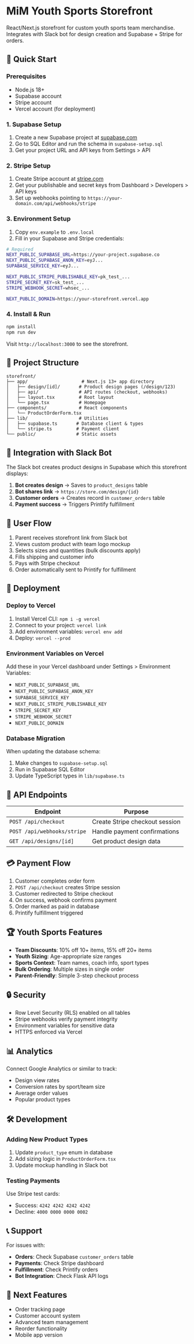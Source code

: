 # MiM Youth Sports Storefront

React/Next.js storefront for custom youth sports team merchandise. Integrates with Slack bot for design creation and Supabase + Stripe for orders.

## 🚀 Quick Start

### Prerequisites
- Node.js 18+ 
- Supabase account
- Stripe account
- Vercel account (for deployment)

### 1. Supabase Setup

1. Create a new Supabase project at [supabase.com](https://supabase.com)
2. Go to SQL Editor and run the schema in `supabase-setup.sql`
3. Get your project URL and API keys from Settings > API

### 2. Stripe Setup

1. Create Stripe account at [stripe.com](https://stripe.com)
2. Get your publishable and secret keys from Dashboard > Developers > API keys
3. Set up webhooks pointing to `https://your-domain.com/api/webhooks/stripe`

### 3. Environment Setup

1. Copy `env.example` to `.env.local`
2. Fill in your Supabase and Stripe credentials:

```bash
# Required
NEXT_PUBLIC_SUPABASE_URL=https://your-project.supabase.co
NEXT_PUBLIC_SUPABASE_ANON_KEY=eyJ...
SUPABASE_SERVICE_KEY=eyJ...

NEXT_PUBLIC_STRIPE_PUBLISHABLE_KEY=pk_test_...
STRIPE_SECRET_KEY=sk_test_...
STRIPE_WEBHOOK_SECRET=whsec_...

NEXT_PUBLIC_DOMAIN=https://your-storefront.vercel.app
```

### 4. Install & Run

```bash
npm install
npm run dev
```

Visit `http://localhost:3000` to see the storefront.

## 📁 Project Structure

```
storefront/
├── app/                    # Next.js 13+ app directory
│   ├── design/[id]/       # Product design pages (/design/123)
│   ├── api/               # API routes (checkout, webhooks)
│   ├── layout.tsx         # Root layout
│   └── page.tsx           # Homepage
├── components/            # React components
│   └── ProductOrderForm.tsx
├── lib/                   # Utilities
│   ├── supabase.ts       # Database client & types
│   └── stripe.ts         # Payment client
└── public/               # Static assets
```

## 🔗 Integration with Slack Bot

The Slack bot creates product designs in Supabase which this storefront displays:

1. **Bot creates design** → Saves to `product_designs` table
2. **Bot shares link** → `https://store.com/design/{id}`  
3. **Customer orders** → Creates record in `customer_orders` table
4. **Payment success** → Triggers Printify fulfillment

## 🛒 User Flow

1. Parent receives storefront link from Slack bot
2. Views custom product with team logo mockup
3. Selects sizes and quantities (bulk discounts apply)
4. Fills shipping and customer info
5. Pays with Stripe checkout
6. Order automatically sent to Printify for fulfillment

## 🚢 Deployment

### Deploy to Vercel

1. Install Vercel CLI: `npm i -g vercel`
2. Connect to your project: `vercel link`
3. Add environment variables: `vercel env add`
4. Deploy: `vercel --prod`

### Environment Variables on Vercel

Add these in your Vercel dashboard under Settings > Environment Variables:

- `NEXT_PUBLIC_SUPABASE_URL`
- `NEXT_PUBLIC_SUPABASE_ANON_KEY` 
- `SUPABASE_SERVICE_KEY`
- `NEXT_PUBLIC_STRIPE_PUBLISHABLE_KEY`
- `STRIPE_SECRET_KEY`
- `STRIPE_WEBHOOK_SECRET`
- `NEXT_PUBLIC_DOMAIN`

### Database Migration

When updating the database schema:

1. Make changes to `supabase-setup.sql`
2. Run in Supabase SQL Editor
3. Update TypeScript types in `lib/supabase.ts`

## 🔧 API Endpoints

| Endpoint | Purpose |
|----------|---------|
| `POST /api/checkout` | Create Stripe checkout session |
| `POST /api/webhooks/stripe` | Handle payment confirmations |
| `GET /api/designs/[id]` | Get product design data |

## 💳 Payment Flow

1. Customer completes order form
2. `POST /api/checkout` creates Stripe session
3. Customer redirected to Stripe checkout
4. On success, webhook confirms payment
5. Order marked as paid in database
6. Printify fulfillment triggered

## 🏆 Youth Sports Features

- **Team Discounts**: 10% off 10+ items, 15% off 20+ items
- **Youth Sizing**: Age-appropriate size ranges
- **Sports Context**: Team names, coach info, sport types
- **Bulk Ordering**: Multiple sizes in single order
- **Parent-Friendly**: Simple 3-step checkout process

## 🔒 Security

- Row Level Security (RLS) enabled on all tables
- Stripe webhooks verify payment integrity
- Environment variables for sensitive data
- HTTPS enforced via Vercel

## 📊 Analytics

Connect Google Analytics or similar to track:
- Design view rates
- Conversion rates by sport/team size
- Average order values
- Popular product types

## 🛠 Development

### Adding New Product Types

1. Update `product_type` enum in database
2. Add sizing logic in `ProductOrderForm.tsx`
3. Update mockup handling in Slack bot

### Testing Payments

Use Stripe test cards:
- Success: `4242 4242 4242 4242`
- Decline: `4000 0000 0000 0002`

## 📞 Support

For issues with:
- **Orders**: Check Supabase `customer_orders` table
- **Payments**: Check Stripe dashboard
- **Fulfillment**: Check Printify orders
- **Bot Integration**: Check Flask API logs

## 🚀 Next Features

- Order tracking page
- Customer account system  
- Advanced team management
- Reorder functionality
- Mobile app version 